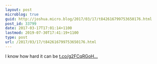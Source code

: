 ```yaml
---
layout: post
microblog: true
guid: http://joshua.micro.blog/2017/03/17/t842616799753650176.html
post_id: 33799
date: 2017-03-17T17:01:14+1100
lastmod: 2019-07-30T17:41:19+1100
type: post
url: /2017/03/17/t842616799753650176.html
---
```

I know how hard it can be [t.co/g2FCqRGoH...](https://t.co/g2FCqRGoHA)
